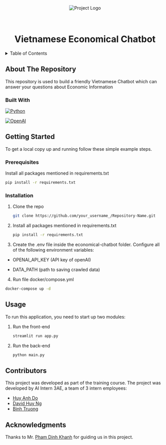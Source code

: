 <!-- PROJECT LOGO -->
<div align="center">

  <img src="https://www.wordperfect.com/static/wpo/product_content/wordperfect/x9/icons/icon-performance.png" alt="Project Logo">

  <h1 align="center"><br>Vietnamese Economical Chatbot</br></h1>

</div>



<!-- TABLE OF CONTENTS -->
<details>
  <summary>Table of Contents</summary>
  <ol>
    <li>
      <a href="#about-the-repository">About The Repository</a>
      <ul>
        <li><a href="#built-with">Built With</a></li>
      </ul>
    </li>
    <li>
      <a href="#getting-started">Getting Started</a>
      <ul>
        <li><a href="#prerequisites">Prerequisites</a></li>
        <li><a href="#installation">Installation</a></li>
      </ul>
    </li>
    <li><a href="#usage">Usage</a></li>
    <li><a href="#contributors">Contributors</a></li>
    <li><a href="#acknowledgments">Acknowledgments</a></li>
  </ol>
</details>


<!-- ABOUT THE REPOSITORY -->
## About The Repository

This repository is used to build a friendly Vietnamese Chatbot which can answer your questions about Economic Information



### Built With
[![Python](https://th.bing.com/th/id/R.60a2750039f7273f41bcb4ada00e761a?rik=7GGJS2p2OOPhhg&riu=http%3a%2f%2fclipart-library.com%2fimages_k%2fpython-logo-transparent%2fpython-logo-transparent-22.png&ehk=FnvntKvfA2g8Wai00iqiTH%2fu2DEdtPpgV0ejxYLoZpI%3d&risl=&pid=ImgRaw&r=0)](https://www.python.org/)

[![OpenAI](https://technosports.co.in/wp-content/uploads/2020/12/open-ai.png)](https://www.openai.com/)



<!-- GETTING STARTED -->
## Getting Started

To get a local copy up and running follow these simple example steps.

### Prerequisites

Install all packages mentioned in requirements.txt
   ```sh
   pip install -r requirements.txt
   ```

### Installation

1. Clone the repo
   ```sh
   git clone https://github.com/your_username_/Repository-Name.git
   ```
2. Install all packages mentioned in requirements.txt
   ```sh
   pip install -r requirements.txt
   ```
3. Create the .env file inside the economical-chatbot folder. Configure all of the following environment variables:
- OPENAI_API_KEY (API key of openAI)

- DATA_PATH (path to saving crawled data)


4. Run file docker/compose.yml
  ```sh
  docker-compose up -d 
  ```
<!-- USAGE EXAMPLES -->
## Usage

To run this application, you need to start up two modules:

1. Run the front-end
   ```sh
   streamlit run app.py
   ```
2. Run the back-end
   ```sh
   python main.py
   ```

<!-- CONTRIBUTORS -->
## Contributors

This project was developed as part of the training course. The project was developed by AI Intern 3AE, a team of 3 intern employees:

- [Huy Anh Do](https://github.com/huyanhdo2023)
- [David Huy Ng](https://github.com/Godfreeyyy)
- [Binh Truong](https://github.com/quangbinh113)

<!-- ACKNOWLEDGMENTS -->
## Acknowledgments

Thanks to Mr. [Pham Dinh Khanh](https://github.com/phamdinhkhanh) for guiding us in this project.
